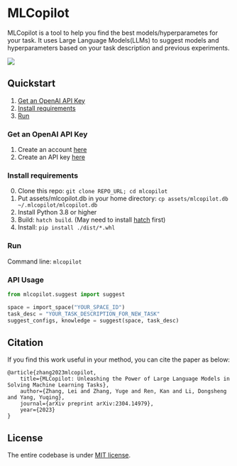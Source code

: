 # MLCopilot

MLCopilot is a tool to help you find the best models/hyperparametes for your task. It uses Large Language Models(LLMs) to suggest models and hyperparameters based on your task description and previous experiments.

![](assets/demo.gif)

## Quickstart

1. [Get an OpenAI API Key](#get-an-openai-api-key)
2. [Install requirements](#install-requirements)
3. [Run](#run)

### Get an OpenAI API Key

1. Create an account [here](https://beta.openai.com/signup)
2. Create an API key [here](https://beta.openai.com/account/api-keys)

### Install requirements

0. Clone this repo: `git clone REPO_URL; cd mlcopilot`
1. Put assets/mlcopilot.db in your home directory: `cp assets/mlcopilot.db ~/.mlcopilot/mlcopilot.db`
2. Install Python 3.8 or higher
3. Build: `hatch build`. (May need to install [hatch](https://hatch.pypa.io/latest/install/) first)
4. Install: `pip install ./dist/*.whl`

### Run

Command line: `mlcopilot`


### API Usage

```python
from mlcopilot.suggest import suggest

space = import_space("YOUR_SPACE_ID")
task_desc = "YOUR_TASK_DESCRIPTION_FOR_NEW_TASK"
suggest_configs, knowledge = suggest(space, task_desc)
```



## Citation
If you find this work useful in your method, you can cite the paper as below:

    @article{zhang2023mlcopilot,
        title={MLCopilot: Unleashing the Power of Large Language Models in Solving Machine Learning Tasks},
        author={Zhang, Lei and Zhang, Yuge and Ren, Kan and Li, Dongsheng and Yang, Yuqing},
        journal={arXiv preprint arXiv:2304.14979},
        year={2023}
    }

## License

The entire codebase is under [MIT license](LICENSE).